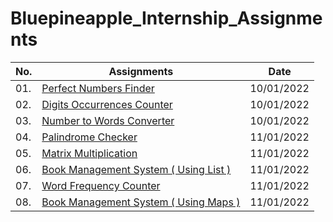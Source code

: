 # Bluepineapple_Internship_Assignments

| No. | Assignments                                                                                                                                                    |    Date    |
| --- | -------------------------------------------------------------------------------------------------------------------------------------------------------------- | :--------: |
| 01. | [Perfect Numbers Finder](https://github.com/SahilSK202/Bluepineapple_Internship_Assignments/tree/main/01.Perfect_Numbers_Finder)                               | 10/01/2022 |
| 02. | [Digits Occurrences Counter](https://github.com/SahilSK202/Bluepineapple_Internship_Assignments/tree/main/02.Digits_Occurrences_Counter)                       | 10/01/2022 |
| 03. | [Number to Words Converter](https://github.com/SahilSK202/Bluepineapple_Internship_Assignments/tree/main/03.Number_to_Words_Converter)                         | 10/01/2022 |
| 04. | [Palindrome Checker](https://github.com/SahilSK202/Bluepineapple_Internship_Assignments/tree/main/04.Palindrome_Checker)                                       | 11/01/2022 |
| 05. | [Matrix Multiplication](https://github.com/SahilSK202/Bluepineapple_Internship_Assignments/tree/main/05.Matrix_Multiplication)                                 | 11/01/2022 |
| 06. | [Book Management System ( Using List )](<https://github.com/SahilSK202/Bluepineapple_Internship_Assignments/tree/main/06.Book_Management_System_(Using_List)>) | 11/01/2022 |
| 07. | [Word Frequency Counter](https://github.com/SahilSK202/Bluepineapple_Internship_Assignments/tree/main/07.Word_Frequency_Counter)                               | 11/01/2022 |
| 08. | [Book Management System ( Using Maps )](<https://github.com/SahilSK202/Bluepineapple_Internship_Assignments/tree/main/08.Book_Management_System_(Using_Maps)>) | 11/01/2022 |
